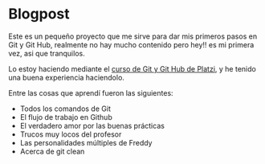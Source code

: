 # Blogpost
Este es un pequeño proyecto que me sirve para dar mis primeros pasos en Git y Git Hub, realmente no hay mucho contenido pero hey!! es mi primera vez, asi que tranquilos.

Lo estoy haciendo mediante el <a href="https://platzi.com/home">curso de Git y Git Hub de Platzi</a>, y he tenido una buena experiencia haciendolo.

Entre las cosas que aprendí fueron las siguientes:

* Todos los comandos de Git
* El flujo de trabajo en Github
* El verdadero amor por las buenas prácticas
* Trucos muy locos del profesor
* Las personalidades múltiples de Freddy
* Acerca de git clean